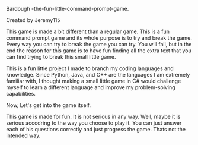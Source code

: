 Bardough -the-fun-little-command-prompt-game.  

Created by Jeremy115 

This game is made a bit different than a regular game. This is a fun command prompt game and its whole purpose is to try and break the game. Every way you can try to break the game you can try. You will fail, but in the end the reason for this game is to have fun finding all the extra text that you can find trying to break this small little game.  

This is a fun little project I made to branch my coding languages and knowledge. Since Python, Java, and C++ are the languages I am extremely familiar with, I thought making a small little game in C# would challenge myself to learn a different language and improve my problem-solving capabilities. 

  
Now, Let's get into the game itself.  

This game is made for fun. It is not serious in any way. Well, maybe it is serious accodring to the way you choose to play it. You can just answer each of his questions correctly and just progress the game. Thats not the intended way. 
